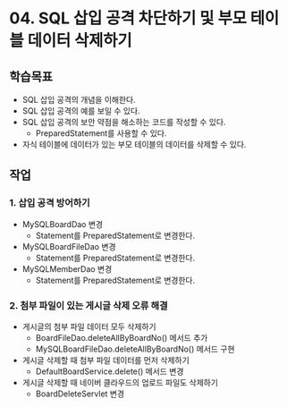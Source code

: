 # 04. SQL 삽입 공격 차단하기 및 부모 테이블 데이터 삭제하기

## 학습목표

- SQL 삽입 공격의 개념을 이해한다.
- SQL 삽입 공격의 예를 보일 수 있다.
- SQL 삽입 공격의 보안 약점을 해소하는 코드를 작성할 수 있다. 
  - PreparedStatement를 사용할 수 있다.
- 자식 테이블에 데이터가 있는 부모 테이블의 데이터를 삭제할 수 있다.


## 작업

### 1. 삽입 공격 방어하기

- MySQLBoardDao 변경
  - Statement를 PreparedStatement로 변경한다.
- MySQLBoardFileDao 변경
  - Statement를 PreparedStatement로 변경한다.
- MySQLMemberDao 변경
  - Statement를 PreparedStatement로 변경한다.

### 2. 첨부 파일이 있는 게시글 삭제 오류 해결

- 게시글의 첨부 파일 데이터 모두 삭제하기
  - BoardFileDao.deleteAllByBoardNo() 메서드 추가
  - MySQLBoardFileDao.deleteAllByBoardNo() 메서드 구현
- 게시글 삭제할 때 첨부 파일 데이터를 먼저 삭제하기
  - DefaultBoardService.delete() 메서드 변경
- 게시글 삭제할 때 네이버 클라우드의 업로드 파일도 삭제하기
  - BoardDeleteServlet 변경
